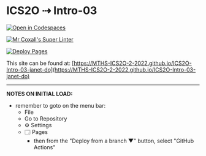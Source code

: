 # ICS2O ⇢ Intro-03

[![Open in Codespaces](https://classroom.github.com/assets/launch-codespace-f4981d0f882b2a3f0472912d15f9806d57e124e0fc890972558857b51b24a6f9.svg)](https://classroom.github.com/open-in-codespaces?assignment_repo_id=10021380)

[![Mr Coxall's Super Linter](https://github.com/MTHS-ICS2O-2-2022/ICS2O-Intro-03-janet-do/workflows/Mr%20Coxall's%20Super%20Linter/badge.svg)](https://github.com/MTHS-ICS2O-2-2022/ICS2O-Intro-03-janet-do/actions)

[![Deploy Pages](https://github.com/MTHS-ICS2O-2-2022/ICS2O-Intro-03-janet-do/workflows/Deploy%20Pages/badge.svg)](https://github.com/MTHS-ICS2O-2-2022/ICS2O-Intro-03-janet-do/actions)

This site can be found at: [https://MTHS-ICS2O-2-2022.github.io/ICS2O-Intro-03-janet-do](https://MTHS-ICS2O-2-2022.github.io/ICS2O-Intro-03-janet-do)

---

**NOTES ON INITIAL LOAD:**
- remember to goto on the menu bar:
  - File
  - Go to Repository
  - ⚙ Settings
  - 🗔 Pages
    - then from the "Deploy from a branch ▼" button, select "GitHub Actions"
